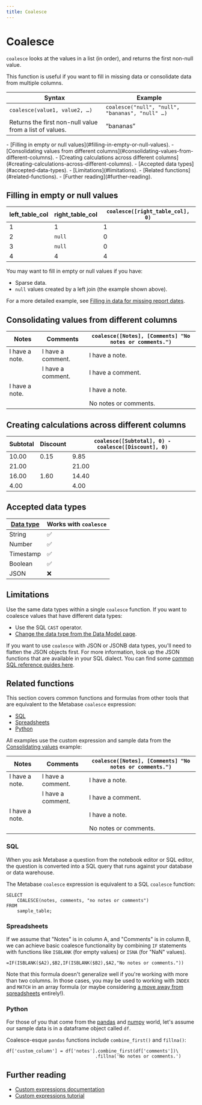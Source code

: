```yaml
---
title: Coalesce
---
```


# Coalesce

`coalesce` looks at the values in a list (in order), and returns the first non-null value.

This function is useful if you want to fill in missing data or consolidate data from multiple columns.

| Syntax                                                  | Example                                         |
| ------------------------------------------------------- | ----------------------------------------------- |
| `coalesce(value1, value2, …)`                           | `coalesce("null", "null", "bananas", "null" …)` |
| Returns the first non-null value from a list of values. | “bananas”                                       |

<div class='doc-toc' markdown=1>
- [Filling in empty or null values](#filling-in-empty-or-null-values).
- [Consolidating values from different columns](#consolidating-values-from-different-columns).
- [Creating calculations across different columns](#creating-calculations-across-different-columns).
- [Accepted data types](#accepted-data-types).
- [Limitations](#limitations).
- [Related functions](#related-functions).
- [Further reading](#further-reading).
</div>

## Filling in empty or null values

| left_table_col | right_table_col   | `coalesce([right_table_col], 0)` |
| -------------- | ----------------- | -------------------------------------------------- |
| 1              | 1                 | 1                                                  |
| 2              | `null`            | 0                                                  |
| 3              | `null`            | 0                                                  |
| 4              | 4                 | 4                                                  |

You may want to fill in empty or null values if you have:

- Sparse data.
- `null` values created by a left join (the example shown above).

For a more detailed example, see [Filling in data for missing report dates][missing-dates].

## Consolidating values from different columns

| Notes          | Comments          | `coalesce([Notes], [Comments] "No notes or comments.")` |
| -------------- | ----------------- | ------------------------------------------------------- |
| I have a note. | I have a comment. | I have a note.                                          |
|                | I have a comment. | I have a comment.                                       |
| I have a note. |                   | I have a note.                                          |
|                |                   | No notes or comments.                                   |

## Creating calculations across different columns

| Subtotal | Discount | `coalesce([Subtotal], 0) - coalesce([Discount], 0)` |
| -------- | -------- | --------------------------------------------------- |
| 10.00    | 0.15     | 9.85                                                |
| 21.00    |          | 21.00                                               |
| 16.00    | 1.60     | 14.40                                               |
| 4.00     |          | 4.00                                                |

## Accepted data types

| [Data type][data-types] | Works with `coalesce` |
| ----------------------- | --------------------- |
| String                  | ✅                    |
| Number                  | ✅                    |
| Timestamp               | ✅                    |
| Boolean                 | ✅                    |
| JSON                    | ❌                    |

## Limitations

Use the same data types within a single `coalesce` function. If you want to coalesce values that have different data types:

- Use the SQL `CAST` operator.
- [Change the data type from the Data Model page][cast-data-type].

If you want to use `coalesce` with JSON or JSONB data types, you'll need to flatten the JSON objects first. For more information, look up the JSON functions that are available in your SQL dialect. You can find some [common SQL reference guides here][sql-reference-guide].

## Related functions

This section covers common functions and formulas from other tools that are equivalent to the Metabase `coalesce` expression:

- [SQL](#sql)
- [Spreadsheets](#spreadsheets)
- [Python](#python)

All examples use the custom expression and sample data from the [Consolidating values](#consolidating-values-from-different-columns) example:

| Notes          | Comments          | `coalesce([Notes], [Comments] "No notes or comments.")` |
| -------------- | ----------------- | ------------------------------------------------------- |
| I have a note. | I have a comment. | I have a note.                                          |
|                | I have a comment. | I have a comment.                                       |
| I have a note. |                   | I have a note.                                          |
|                |                   | No notes or comments.                                   |

### SQL

When you ask Metabase a question from the notebook editor or SQL editor, the question is converted into a SQL query that runs against your database or data warehouse.

The Metabase `coalesce` expression is equivalent to a SQL `coalesce` function:

```
SELECT
    COALESCE(notes, comments, "no notes or comments")
FROM
    sample_table;
```

### Spreadsheets

If we assume that "Notes" is in column A, and "Comments" is in column B, we can achieve basic coalesce functionality by combining `IF` statements with functions like `ISBLANK` (for empty values) or `ISNA` (for "NaN" values).

```
=IF(ISBLANK($A2),$B2,IF(ISBLANK($B2),$A2,"No notes or comments."))
```

Note that this formula doesn't generalize well if you're working with more than two columns. In those cases, you may be used to working with `INDEX` and `MATCH` in an array formula (or maybe considering [a move away from spreadsheets][spreadsheets-to-bi] entirely!).

### Python

For those of you that come from the [pandas][pandas] and [numpy][numpy] world, let's assume our sample data is in a dataframe object called `df`.

Coalesce-esque `pandas` functions include `combine_first()` and `fillna()`:

```
df['custom_column'] = df['notes'].combine_first(df['comments'])\
                                 .fillna('No notes or comments.')
```

## Further reading

- [Custom expressions documentation][custom-expressions-doc]
- [Custom expressions tutorial][custom-expressions-learn]

[cast-data-type]: ../../administration-guide/03-metadata-editing#casting-to-a-specific-data-type
[custom-expressions-doc]: ./expressions
[custom-expressions-learn]: /learn/questions/custom-expressions
[data-types]: /learn/databases/data-types-overview#examples-of-data-types
[missing-dates]: /learn/debugging-sql/sql-logic-missing-data#how-to-fill-in-data-for-missing-report-dates
[numpy]: https://numpy.org/doc/
[pandas]: https://pandas.pydata.org/pandas-docs/stable/
[spreadsheets-to-bi]: /blog/spreadsheets-to-bi
[sql-reference-guide]: /learn/debugging-sql/sql-syntax.html#common-sql-reference-guides